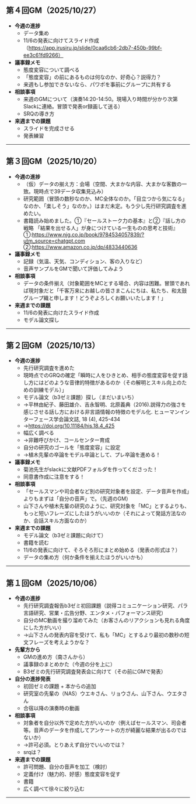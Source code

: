 ## 第４回GM（2025/10/27）
- **今週の進捗**
  - データ集め
  - 11/6の発表に向けてスライド作成（https://app.irusiru.jp/slide/0caa6cb6-2db7-450b-99bf-ee3c61fd9266）
- **議事録メモ**
  - 態度変容について調べる
  - 「態度変容」の前にあるものは何なのか、好奇心？説得力？
  - 来週もし参加できないなら、パワポを事前にグループに共有する
- **相談事項**
  - 来週のGMについて（演奏14:20-14:50。現場入り時間が分かり次第Slackに連絡。冒頭で発表or録画して送る）
  - SRQの導き方
- **来週までの課題**
  - スライドを完成させる
  - 発表練習
-------------------------------------------------------------------------------------------------------------------
## 第３回GM（2025/10/20）
- **今週の進捗**
  - （仮）データの揃え方：会場（空間、大まかな内容、大まかな客数の一致。現時点で39データ収集見込み）
  - 研究範囲（冒頭の数秒なのか、MC全体なのか。「目立つから気になる」なのか、「楽しそう」なのか。）はまだ未定。もう少し先行研究調査を進めたい。
  - 書籍読み始めました。①『セールストーク力の基本』と②『話し方の戦略 「結果を出せる人」が身につけている一生ものの思考と技術』
    ①:https://www.njg.co.jp/book/9784534057839/?utm_source=chatgpt.com
    ②:https://www.amazon.co.jp/dp/4833440636
- **議事録メモ**
  - 記録（気温、天気、コンディション、客の入りなど）
  - 音声サンプルをGMで聞いて評価してみよう
- **相談事項**
  - データの条件揃え（対象範囲をMCとする場合、内容は困難。冒頭であれば現対象だと「千客万来にお越しの皆さまこんにちは、私たち、和太鼓グループ織と申します！どうぞよろしくお願いいたします！」
- **来週までの課題**
  - 11/6の発表に向けたスライド作成
  - モデル論文探し
-------------------------------------------------------------------------------------------------------------------
## 第２回GM（2025/10/13）
- **今週の進捗**
  - 先行研究調査を進めた
  - 現時点でのGRQの確定「瞬時に人をひきとめ、相手の態度変容を促す話し方にはどのような音律的特徴があるのか（その解明とスキル向上のための訓練モデル）」
  - モデル論文（b3ゼミ課題）探し（まだいまいち）
   - ->平林由紀子、藤田雄介、吉永智明、北原義典（2016).説得力の強さを感じさせる話し方における非言語情報の特徴のモデル化. ヒューマンインターフェース学会論文誌, 18 (4), 425-434
   - ->https://doi.org/10.11184/his.18.4_425
  - 幅広く調べる
  - ->非難呼びかけ、コールセンター育成
  - 自分の研究のゴールを「態度変容」に設定
  - ->植木先輩の卒論をモデル卒論として、プレ卒論を進める！
- **議事録メモ**
  - 菊池先生がslackに文献PDFフォルダを作ってくださった！
  - 同意書作成に注意をする！
- **相談事項**
  - 「セールスマンや司会者など別の研究対象者を設定、データ音声を作成」よりもまずは「自分の音声」で。（先週のGM）
  - 山下さんや植木先輩の研究のように、研究対象を「MC」とするよりも、もっと短いフレーズにしたほうがいいのか（それによって発話方法なのか、会話スキル方面なのか）
- **来週までの課題**
  - モデル論文（b3ゼミ課題に向けて）
  - 書籍を読む
  - 11/6の発表に向けて、そろそろ形にまとめ始める（発表の形式は？）
  - データの集め方（何か条件を揃えたほうがいいかも）
-------------------------------------------------------------------------------------------------------------------
## 第１回GM（2025/10/06）
- **今週の進捗**
  - 先行研究調査報告b3ゼミ初回課題（説得コミュニケーション研究、パラ言語研究、営業・広告分野、エンタメ・パフォーマンス研究）
  - 自分のMC動画を撮り溜めてみた（お客さんのリアクションも見れる角度にした方がいい）
  - ->山下さんの発表内容を受けて、私も「MC」とするより最初の数秒の短文フレーズを考えようかな？
- **先輩方から**
  - GMの進め方（南さんから）
  - 議事録のまとめかた（今週の分を上に）
  - B3ゼミの先行研究調査発表会に向けて（その前にGMで発表）
- **自分の進捗発表**
  - 初回ゼミの課題 + 本からの追加
  - 研究室の先輩の（NAS）ウエキさん、リョウさん、山下さん、ウエタさん
  - 合宿以降の演奏時の動画
- **相談事項**
  - 対象者を自分以外で定めた方がいいのか（例えばセールスマン、司会者等。音声のデータを作成してアンケートの方が綺麗な結果が出るのではないか）
  - ->許可必須。とりあえず自分でいいのでは？
  - srqは？
- **来週までの課題**
  - 許可問題、自分の音声を加工（検討）
  - 定義付け（魅力的、好感）態度変容を促す
  - 書籍
  - 広く調べて徐々に絞り込む

---------------------------------------------------------------------------------------------------------------------
